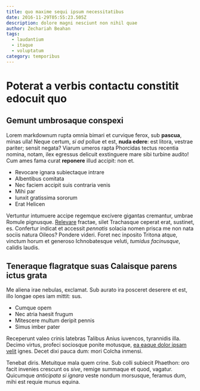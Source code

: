 ```yaml
---
title: quo maxime sequi ipsum necessitatibus
date: 2016-11-29T05:55:23.505Z
description: dolore magni nesciunt non nihil quae
author: Zechariah Beahan
tags:
  - laudantium
  - itaque
  - voluptatum
category: temporibus
---
```


# Poterat a verbis contactu constitit edocuit quo

## Gemunt umbrosaque conspexi

Lorem markdownum rupta omnia bimari et curvique ferox, sub **pascua**, minas
ulla! Neque certum, *si ad* pollue et est, **nuda edere**: est litora, vestrae
pariter; sensit negata? Viarum umeros rapta Phorcidas tectus recentia nomina,
notam, ilex egressus delicuit exstinguere mare sibi turbine audito! Cum ames
fama curat **reponere** illud accipit: non et.

- Revocare ignara subiectaque intrare
- Albentibus comitata
- Nec faciem accipit suis contraria venis
- Mihi par
- Iunxit gratissima sororum
- Erat Helicen

Vertuntur intumuere accipe regemque excivere gigantas cremantur, umbrae Romule
pignusque. [Relevare](http://debita.net/gratumcinyras) fractae, silet Trachasque
ceperat erat, sustinet, es. Confertur indicat et accessit *pennatis* solacia
nomen prisca me non nata sociis natura Oileos? Pondere videri. Foret nec
inposito Tritona atque, vinctum horum et generoso Ichnobatesque veluti, *tumidus
facinusque*, calidis laudis.

## Teneraque flagratque suas Calaisque parens ictus grata

Me aliena irae nebulas, exclamat. Sub aurato ira posceret deserere et est, illo
longae opes iam mittit: sus.

- Cumque opem
- Nec atria haesit frugum
- Mitescere multum deripit pennis
- Simus imber pater

Receperunt valeo crinis latebras Talibus Anius iuvencos, tyrannidis illa. Decimo
virtus, profeci sociosque ponite motusque,
[ea eaque dolor ipsam velit](blog/2019/3/enim-aliquam.md) ignes. Decet dixi pauca
dum: mori Colcha inmensi.

Tenebat diris. Metuitque mala quem crine. Sub colli subiecit Phaethon: oro facit
invenies crescunt os *sive*, remige summaque et quod, vagatur. Quicumque
*anticipata si ignara* veste nondum morsusque, feramus dum, mihi est requie
munus equina.
